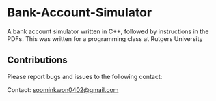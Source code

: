 # Bank-Account-Simulator

A bank account simulator written in C++, followed by instructions in the PDFs. This was written for a programming class at Rutgers University

## Contributions

Please report bugs and issues to the following contact:

Contact: soominkwon0402@gmail.com
